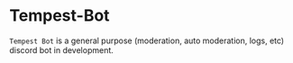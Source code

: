 # Tempest-Bot

`Tempest Bot` is a general purpose (moderation, auto moderation, logs, etc) discord bot in development.
